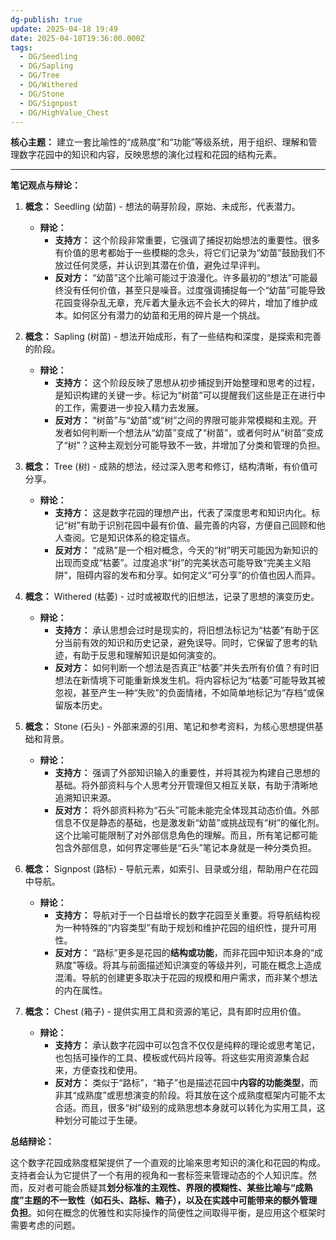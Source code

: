 ```yaml
---
dg-publish: true
update: 2025-04-18 19:49
date: 2025-04-18T19:36:00.000Z
tags:
  - DG/Seedling
  - DG/Sapling
  - DG/Tree
  - DG/Withered
  - DG/Stone
  - DG/Signpost
  - DG/HighValue_Chest
---
```

**核心主题：** 建立一套比喻性的“成熟度”和“功能”等级系统，用于组织、理解和管理数字花园中的知识和内容，反映思想的演化过程和花园的结构元素。

---

**笔记观点与辩论：**

1.  **概念：** Seedling (幼苗) - 想法的萌芽阶段，原始、未成形，代表潜力。
    *   **辩论：**
        *   **支持方：** 这个阶段非常重要，它强调了捕捉初始想法的重要性。很多有价值的思考都始于一些模糊的念头，将它们记录为“幼苗”鼓励我们不放过任何灵感，并认识到其潜在价值，避免过早评判。
        *   **反对方：** “幼苗”这个比喻可能过于浪漫化。许多最初的“想法”可能最终没有任何价值，甚至只是噪音。过度强调捕捉每一个“幼苗”可能导致花园变得杂乱无章，充斥着大量永远不会长大的碎片，增加了维护成本。如何区分有潜力的幼苗和无用的碎片是一个挑战。

2.  **概念：** Sapling (树苗) - 想法开始成形，有了一些结构和深度，是探索和完善的阶段。
    *   **辩论：**
        *   **支持方：** 这个阶段反映了思想从初步捕捉到开始整理和思考的过程，是知识构建的关键一步。标记为“树苗”可以提醒我们这些是正在进行中的工作，需要进一步投入精力去发展。
        *   **反对方：** “树苗”与“幼苗”或“树”之间的界限可能非常模糊和主观。开发者如何判断一个想法从“幼苗”变成了“树苗”，或者何时从“树苗”变成了“树”？这种主观划分可能导致不一致，并增加了分类和管理的负担。

3.  **概念：** Tree (树) - 成熟的想法，经过深入思考和修订，结构清晰，有价值可分享。
    *   **辩论：**
        *   **支持方：** 这是数字花园的理想产出，代表了深度思考和知识内化。标记“树”有助于识别花园中最有价值、最完善的内容，方便自己回顾和他人查阅。它是知识体系的稳定锚点。
        *   **反对方：** “成熟”是一个相对概念，今天的“树”明天可能因为新知识的出现而变成“枯萎”。过度追求“树”的完美状态可能导致“完美主义陷阱”，阻碍内容的发布和分享。如何定义“可分享”的价值也因人而异。

4.  **概念：** Withered (枯萎) - 过时或被取代的旧想法，记录了思想的演变历史。
    *   **辩论：**
        *   **支持方：** 承认思想会过时是现实的，将旧想法标记为“枯萎”有助于区分当前有效的知识和历史记录，避免误导。同时，它保留了思考的轨迹，有助于反思和理解知识是如何演变的。
        *   **反对方：** 如何判断一个想法是否真正“枯萎”并失去所有价值？有时旧想法在新情境下可能重新焕发生机。将内容标记为“枯萎”可能导致其被忽视，甚至产生一种“失败”的负面情绪，不如简单地标记为“存档”或保留版本历史。

5.  **概念：** Stone (石头) - 外部来源的引用、笔记和参考资料，为核心思想提供基础和背景。
    *   **辩论：**
        *   **支持方：** 强调了外部知识输入的重要性，并将其视为构建自己思想的基础。将外部资料与个人思考分开管理但又相互关联，有助于清晰地追溯知识来源。
        *   **反对方：** 将外部资料称为“石头”可能未能完全体现其动态价值。外部信息不仅是静态的基础，也是激发新“幼苗”或挑战现有“树”的催化剂。这个比喻可能限制了对外部信息角色的理解。而且，所有笔记都可能包含外部信息，如何界定哪些是“石头”笔记本身就是一种分类负担。

6.  **概念：** Signpost (路标) - 导航元素，如索引、目录或分组，帮助用户在花园中导航。
    *   **辩论：**
        *   **支持方：** 导航对于一个日益增长的数字花园至关重要。将导航结构视为一种特殊的“内容类型”有助于规划和维护花园的组织性，提升可用性。
        *   **反对方：** “路标”更多是花园的**结构或功能**，而非花园中知识本身的“成熟度”等级。将其与前面描述知识演变的等级并列，可能在概念上造成混淆。导航的创建更多取决于花园的规模和用户需求，而非某个想法的内在属性。

7.  **概念：** Chest (箱子) - 提供实用工具和资源的笔记，具有即时应用价值。
    *   **辩论：**
        *   **支持方：** 承认数字花园中可以包含不仅仅是纯粹的理论或思考笔记，也包括可操作的工具、模板或代码片段等。将这些实用资源集合起来，方便查找和使用。
        *   **反对方：** 类似于“路标”，“箱子”也是描述花园中**内容的功能类型**，而非其“成熟度”或思想演变的阶段。将其放在这个成熟度框架内可能不太合适。而且，很多“树”级别的成熟思想本身就可以转化为实用工具，这种划分可能过于生硬。

**总结辩论：**

这个数字花园成熟度框架提供了一个直观的比喻来思考知识的演化和花园的构成。支持者会认为它提供了一个有用的视角和一套标签来管理动态的个人知识库。然而，反对者可能会质疑其**划分标准的主观性、界限的模糊性、某些比喻与“成熟度”主题的不一致性（如石头、路标、箱子），以及在实践中可能带来的额外管理负担**。如何在概念的优雅性和实际操作的简便性之间取得平衡，是应用这个框架时需要考虑的问题。